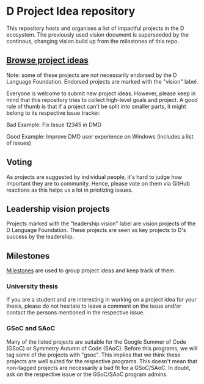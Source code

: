 # D Project Idea repository

This repository hosts and organises a list of impactful projects in the D ecosystem.
The previously used vision document is superseeded by the continous, changing vision build up from the milestones of this repo.

## [Browse project ideas](https://github.com/dlang/projects/issues)

Note: some of these projects are not necessarily endorsed by the D Language Foundation. Endorsed projects are marked with the "vision" label.

Everyone is welcome to submit new project ideas. However, please keep in mind that this repository tries to collect high-level goals and project. A good rule of thumb is that if a project can't be split into smaller parts, it might belong to its respective issue tracker.

Bad Example: Fix Issue 12345 in DMD

Good Example: Improve DMD user experience on Windows (includes a list of issues)

## Voting

As projects are suggested by individual people, it's hard to judge how important they are to community. Hence, please vote on them via GitHub reactions as this helps us a lot in priotizing issues.

## Leadership vision projects

Projects marked with the "leadership vision" label are vision projects of the D Language Foundation.
These projects are seen as key projects to D's success by the leadership.

## Milestones

[Milestones](https://github.com/dlang/projects/milestones) are used to group project ideas and keep track of them.

### University thesis

If you are a student and are interesting in working on a project idea for your thesis, please do not hesitate to leave a comment on the issue and/or contact the persons mentioned in the respective issue.

### GSoC and SAoC

Many of the listed projects are suitable for the Google Summer of Code (GSoC) or Symmetry Autumn of Code (SAoC). Before this programs, we will tag some of the projects with "gsoc". This implies that we think these projects are well suited for the respective programs. This doesn't mean that non-tagged projects are necessarily a bad fit for a GSoC/SAoC. In doubt, ask on the respective issue or the GSoC/SAoC program admins.
